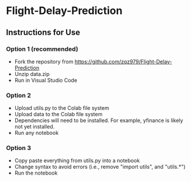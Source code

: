 # Flight-Delay-Prediction

## Instructions for Use
### Option 1 (recommended)
* Fork the repository from https://github.com/zqz979/Flight-Delay-Prediction
* Unzip data.zip
* Run in Visual Studio Code
### Option 2
* Upload utils.py to the Colab file system
* Upload data to the Colab file system
* Dependencies will need to be installed. For example, yfinance is likely not yet installed.
* Run any notebook
### Option 3
* Copy paste everything from utils.py into a notebook
* Change syntax to avoid errors (i.e., remove "import utils", and "utils.*")
* Run the notebook